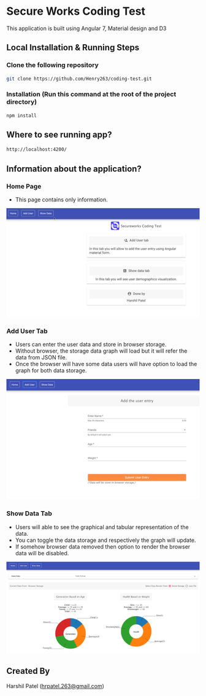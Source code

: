 # Secure Works Coding Test

This application is built using Angular 7, Material design and D3

## Local Installation & Running Steps

### Clone the following repository
```bash
git clone https://github.com/Henry263/coding-test.git
```
### Installation (Run this command at the root of the project directory)
```bash
npm install
```

## Where to see running app?

```bash
http://localhost:4200/
```

## Information about the application?

### Home Page 
  - This page contains only information.

![Home page](src/assets/images/homepage.jpg)


### Add User Tab
  - Users can enter the user data and store in browser storage.
  - Without browser, the storage data graph will load but it will refer the data from JSON file.
  - Once the browser will have some data users will have option to load the graph for both data storage.

![Add User Tab](https://github.com/Henry263/coding-test/blob/master/src/assets/images/adduser.jpg)

### Show Data Tab
  - Users will able to see the graphical and tabular representation of the data.
  - You can toggle the data storage and respectively the graph will update.
  - If somehow browser data removed then option to render the browser data will be disabled.

![Show Data Tab](https://github.com/Henry263/coding-test/blob/master/src/assets/images/show-data.jpg)

## Created By
Harshil Patel (hrpatel.263@gmail.com)

